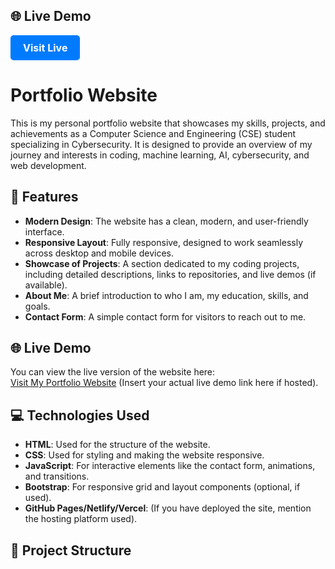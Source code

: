 ## 🌐 Live Demo

<a href="https://itsabhayy.news" target="_blank" style="display: inline-block; padding: 10px 20px; font-size: 16px; font-weight: bold; text-align: center; background-color: #007BFF; color: white; border-radius: 5px; text-decoration: none; transition: background-color 0.3s;">
    Visit Live
</a>


# Portfolio Website

This is my personal portfolio website that showcases my skills, projects, and achievements as a Computer Science and Engineering (CSE) student specializing in Cybersecurity. It is designed to provide an overview of my journey and interests in coding, machine learning, AI, cybersecurity, and web development.

## 🚀 Features
- **Modern Design**: The website has a clean, modern, and user-friendly interface.
- **Responsive Layout**: Fully responsive, designed to work seamlessly across desktop and mobile devices.
- **Showcase of Projects**: A section dedicated to my coding projects, including detailed descriptions, links to repositories, and live demos (if available).
- **About Me**: A brief introduction to who I am, my education, skills, and goals.
- **Contact Form**: A simple contact form for visitors to reach out to me.

## 🌐 Live Demo

You can view the live version of the website here:  
[Visit My Portfolio Website](https://your-website-link.com) (Insert your actual live demo link here if hosted).

## 💻 Technologies Used
- **HTML**: Used for the structure of the website.
- **CSS**: Used for styling and making the website responsive.
- **JavaScript**: For interactive elements like the contact form, animations, and transitions.
- **Bootstrap**: For responsive grid and layout components (optional, if used).
- **GitHub Pages/Netlify/Vercel**: (If you have deployed the site, mention the hosting platform used).

## 📂 Project Structure
